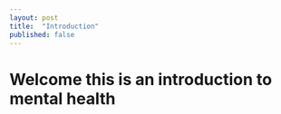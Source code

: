 ```yaml
---
layout: post
title:  "Introduction"
published: false
---
```


# Welcome this is an introduction to mental health


